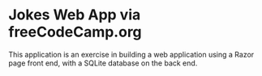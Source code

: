 <h1>Jokes Web App via freeCodeCamp.org</h1>
<p>This application is an exercise in building a web application using a Razor page front end, with a SQLite database on the back end.</p>
